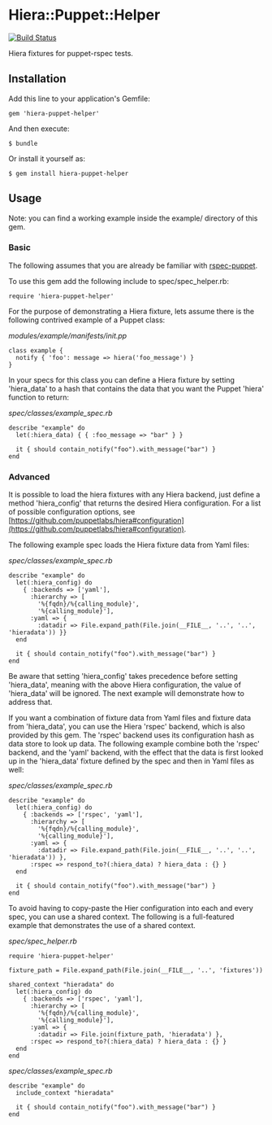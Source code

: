 # Hiera::Puppet::Helper

[![Build Status](https://travis-ci.org/mthibaut/hiera-puppet-helper.png?branch=master)](https://travis-ci.org/mthibaut/hiera-puppet-helper)

Hiera fixtures for puppet-rspec tests.

## Installation

Add this line to your application's Gemfile:

    gem 'hiera-puppet-helper'

And then execute:

    $ bundle

Or install it yourself as:

    $ gem install hiera-puppet-helper

## Usage

Note: you can find a working example inside the example/ directory of this gem.

### Basic

The following assumes that you are already be familiar with
[rspec-puppet](https://github.com/rodjek/rspec-puppet/).

To use this gem add the following include to spec/spec\_helper.rb:

    require 'hiera-puppet-helper'

For the purpose of demonstrating a Hiera fixture, lets assume there is the
following contrived example of a Puppet class:

  _modules/example/manifests/init.pp_

    class example {
      notify { 'foo': message => hiera('foo_message') }
    }

In your specs for this class you can define a Hiera fixture by setting
'hiera\_data' to a hash that contains the data that you want the Puppet
'hiera' function to return:

  _spec/classes/example\_spec.rb_

    describe "example" do
      let(:hiera_data) { { :foo_message => "bar" } }

      it { should contain_notify("foo").with_message("bar") }
    end

### Advanced

It is possible to load the hiera fixtures with any Hiera backend, just define
a method 'hiera\_config' that returns the desired Hiera configuration. For a
list of possible configuration options, see
[https://github.com/puppetlabs/hiera#configuration](https://github.com/puppetlabs/hiera#configuration).

The following example spec loads the Hiera fixture data from Yaml files:

  _spec/classes/example\_spec.rb_

    describe "example" do
      let(:hiera_config) do
        { :backends => ['yaml'],
          :hierarchy => [
            '%{fqdn}/%{calling_module}',
            '%{calling_module}'],
          :yaml => {
            :datadir => File.expand_path(File.join(__FILE__, '..', '..', 'hieradata')) }}
      end

      it { should contain_notify("foo").with_message("bar") }
    end

Be aware that setting 'hiera\_config' takes precedence before setting
'hiera\_data', meaning with the above Hiera configuration, the value of
'hiera\_data' will be ignored. The next example will demonstrate how to address
that.

If you want a combination of fixture data from Yaml files and fixture data from
'hiera\_data', you can use the Hiera 'rspec' backend, which is also provided
by this gem. The 'rspec' backend uses its configuration hash as data store to
look up data. The following example combine both the 'rspec' backend, and the
'yaml' backend, with the effect that the data is first looked up in the
'hiera\_data' fixture defined by the spec and then in Yaml files as well:

  _spec/classes/example\_spec.rb_

    describe "example" do
      let(:hiera_config) do
        { :backends => ['rspec', 'yaml'],
          :hierarchy => [
            '%{fqdn}/%{calling_module}',
            '%{calling_module}'],
          :yaml => {
            :datadir => File.expand_path(File.join(__FILE__, '..', '..', 'hieradata')) },
          :rspec => respond_to?(:hiera_data) ? hiera_data : {} }
      end

      it { should contain_notify("foo").with_message("bar") }
    end

To avoid having to copy-paste the Hier configuration into each and every spec,
you can use a shared context. The following is a full-featured example that
demonstrates the use of a shared context.

  _spec/spec\_helper.rb_

    require 'hiera-puppet-helper'

    fixture_path = File.expand_path(File.join(__FILE__, '..', 'fixtures'))

    shared_context "hieradata" do
      let(:hiera_config) do
        { :backends => ['rspec', 'yaml'],
          :hierarchy => [
            '%{fqdn}/%{calling_module}',
            '%{calling_module}'],
          :yaml => {
            :datadir => File.join(fixture_path, 'hieradata') },
          :rspec => respond_to?(:hiera_data) ? hiera_data : {} }
      end
    end

  _spec/classes/example\_spec.rb_

    describe "example" do
      include_context "hieradata"

      it { should contain_notify("foo").with_message("bar") }
    end
